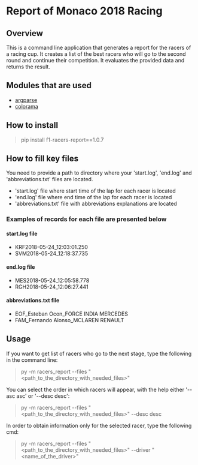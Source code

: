# Report of Monaco 2018 Racing

## Overview

This is a command line application that generates a report for the racers of a racing cup. It creates a list 
of the best racers who will go to the second round and continue their competition. It evaluates the provided data and 
returns the result.


## Modules that are used
- [argparse](https://docs.python.org/3/library/argparse.html)
- [colorama](https://pypi.org/project/colorama/)

## How to install

> pip install f1-racers-report==1.0.7

## How to fill key files
You need to provide a path to directory where your 'start.log', 'end.log' and 'abbreviations.txt' 
files are located.

- 'start.log' file where start time of the lap for each racer is located
- 'end.log' file where end time of the lap for each racer is located
- 'abbreviations.txt' file with abbreviations explanations are located

### Examples of records for each file are presented below

#### start.log file
- KRF2018-05-24_12:03:01.250
- SVM2018-05-24_12:18:37.735

#### end.log file

- MES2018-05-24_12:05:58.778
- RGH2018-05-24_12:06:27.441

#### abbreviations.txt file
- EOF_Esteban Ocon_FORCE INDIA MERCEDES
- FAM_Fernando Alonso_MCLAREN RENAULT

## Usage

If you want to get list of racers who go to the next stage, type the following in the command line:

> py -m racers_report --files "<path_to_the_directory_with_needed_files>"

You can select the order in which racers will appear, with the help either '--asc asc' or '--desc desc':

> py -m racers_report --files "<path_to_the_directory_with_needed_files>" --desc desc

In order to obtain information only for the selected racer, type the following cmd:

> py -m racers_report --files "<path_to_the_directory_with_needed_files>" --driver "<name_of_the_driver>"
